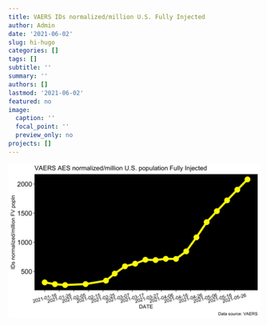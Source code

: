 ```yaml
---
title: VAERS IDs normalized/million U.S. Fully Injected
author: Admin
date: '2021-06-02'
slug: hi-hugo
categories: []
tags: []
subtitle: ''
summary: ''
authors: []
lastmod: '2021-06-02'
featured: no
image:
  caption: ''
  focal_point: ''
  preview_only: no
projects: []
---
```




<img src="Figs/unnamed-chunk-2-1.png" width="672" />
